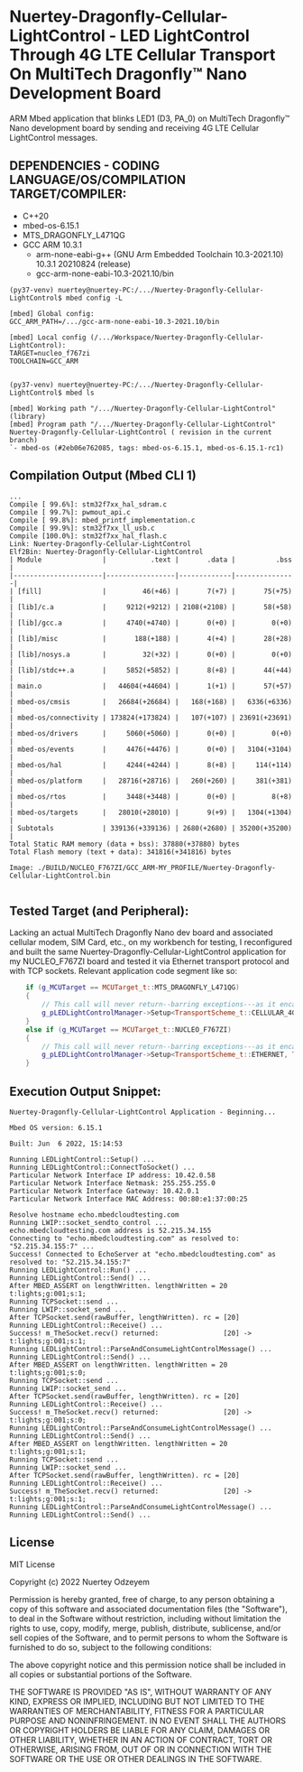 # Nuertey-Dragonfly-Cellular-LightControl - LED LightControl Through 4G LTE Cellular Transport On MultiTech Dragonfly™ Nano Development Board 

ARM Mbed application that blinks LED1 (D3, PA_0) on MultiTech Dragonfly™ Nano development board by sending and receiving 4G LTE Cellular LightControl messages.


## DEPENDENCIES - CODING LANGUAGE/OS/COMPILATION TARGET/COMPILER:
  - C++20
  - mbed-os-6.15.1
  - MTS_DRAGONFLY_L471QG
  - GCC ARM 10.3.1
    - arm-none-eabi-g++ (GNU Arm Embedded Toolchain 10.3-2021.10) 10.3.1 20210824 (release)
    - gcc-arm-none-eabi-10.3-2021.10/bin

```console 
(py37-venv) nuertey@nuertey-PC:/.../Nuertey-Dragonfly-Cellular-LightControl$ mbed config -L

[mbed] Global config:
GCC_ARM_PATH=/.../gcc-arm-none-eabi-10.3-2021.10/bin

[mbed] Local config (/.../Workspace/Nuertey-Dragonfly-Cellular-LightControl):
TARGET=nucleo_f767zi
TOOLCHAIN=GCC_ARM


(py37-venv) nuertey@nuertey-PC:/.../Nuertey-Dragonfly-Cellular-LightControl$ mbed ls

[mbed] Working path "/.../Nuertey-Dragonfly-Cellular-LightControl" (library)
[mbed] Program path "/.../Nuertey-Dragonfly-Cellular-LightControl"
Nuertey-Dragonfly-Cellular-LightControl ( revision in the current branch)
`- mbed-os (#2eb06e762085, tags: mbed-os-6.15.1, mbed-os-6.15.1-rc1)

```
 
## Compilation Output (Mbed CLI 1)

```console
...
Compile [ 99.6%]: stm32f7xx_hal_sdram.c
Compile [ 99.7%]: pwmout_api.c
Compile [ 99.8%]: mbed_printf_implementation.c
Compile [ 99.9%]: stm32f7xx_ll_usb.c
Compile [100.0%]: stm32f7xx_hal_flash.c
Link: Nuertey-Dragonfly-Cellular-LightControl
Elf2Bin: Nuertey-Dragonfly-Cellular-LightControl
| Module               |           .text |       .data |          .bss |
|----------------------|-----------------|-------------|---------------|
| [fill]               |         46(+46) |       7(+7) |       75(+75) |
| [lib]/c.a            |     9212(+9212) | 2108(+2108) |       58(+58) |
| [lib]/gcc.a          |     4740(+4740) |       0(+0) |         0(+0) |
| [lib]/misc           |       188(+188) |       4(+4) |       28(+28) |
| [lib]/nosys.a        |         32(+32) |       0(+0) |         0(+0) |
| [lib]/stdc++.a       |     5852(+5852) |       8(+8) |       44(+44) |
| main.o               |   44604(+44604) |       1(+1) |       57(+57) |
| mbed-os/cmsis        |   26684(+26684) |   168(+168) |   6336(+6336) |
| mbed-os/connectivity | 173824(+173824) |   107(+107) | 23691(+23691) |
| mbed-os/drivers      |     5060(+5060) |       0(+0) |         0(+0) |
| mbed-os/events       |     4476(+4476) |       0(+0) |   3104(+3104) |
| mbed-os/hal          |     4244(+4244) |       8(+8) |     114(+114) |
| mbed-os/platform     |   28716(+28716) |   260(+260) |     381(+381) |
| mbed-os/rtos         |     3448(+3448) |       0(+0) |         8(+8) |
| mbed-os/targets      |   28010(+28010) |       9(+9) |   1304(+1304) |
| Subtotals            | 339136(+339136) | 2680(+2680) | 35200(+35200) |
Total Static RAM memory (data + bss): 37880(+37880) bytes
Total Flash memory (text + data): 341816(+341816) bytes

Image: ./BUILD/NUCLEO_F767ZI/GCC_ARM-MY_PROFILE/Nuertey-Dragonfly-Cellular-LightControl.bin


```

## Tested Target (and Peripheral):

Lacking an actual MultiTech Dragonfly Nano dev board and associated cellular modem, SIM Card, etc., on my workbench for testing, I reconfigured and built the same Nuertey-Dragonfly-Cellular-LightControl application for my NUCLEO_F767ZI board and tested it via Ethernet transport protocol and with TCP sockets. Relevant application code segment like so:

```c++
    if (g_MCUTarget == MCUTarget_t::MTS_DRAGONFLY_L471QG)
    {
        // This call will never return--barring exceptions---as it encapsulates an infinite loop.
        g_pLEDLightControlManager->Setup<TransportScheme_t::CELLULAR_4G_LTE, TransportSocket_t::TCP>();
    }
    else if (g_MCUTarget == MCUTarget_t::NUCLEO_F767ZI)
    {
        // This call will never return--barring exceptions---as it encapsulates an infinite loop.
        g_pLEDLightControlManager->Setup<TransportScheme_t::ETHERNET, TransportSocket_t::TCP>();
    }
```

## Execution Output Snippet:

```
Nuertey-Dragonfly-Cellular-LightControl Application - Beginning... 

Mbed OS version: 6.15.1

Built: Jun  6 2022, 15:14:53

Running LEDLightControl::Setup() ... 
Running LEDLightControl::ConnectToSocket() ... 
Particular Network Interface IP address: 10.42.0.58
Particular Network Interface Netmask: 255.255.255.0
Particular Network Interface Gateway: 10.42.0.1
Particular Network Interface MAC Address: 00:80:e1:37:00:25

Resolve hostname echo.mbedcloudtesting.com
Running LWIP::socket_sendto_control ... 
echo.mbedcloudtesting.com address is 52.215.34.155
Connecting to "echo.mbedcloudtesting.com" as resolved to: "52.215.34.155:7" ...
Success! Connected to EchoServer at "echo.mbedcloudtesting.com" as resolved to: "52.215.34.155:7"
Running LEDLightControl::Run() ... 
Running LEDLightControl::Send() ... 
After MBED_ASSERT on lengthWritten. lengthWritten = 20
t:lights;g:001;s:1;
Running TCPSocket::send ... 
Running LWIP::socket_send ... 
After TCPSocket.send(rawBuffer, lengthWritten). rc = [20] 
Running LEDLightControl::Receive() ... 
Success! m_TheSocket.recv() returned:                [20] -> t:lights;g:001;s:1;
Running LEDLightControl::ParseAndConsumeLightControlMessage() ... 
Running LEDLightControl::Send() ... 
After MBED_ASSERT on lengthWritten. lengthWritten = 20
t:lights;g:001;s:0;
Running TCPSocket::send ... 
Running LWIP::socket_send ... 
After TCPSocket.send(rawBuffer, lengthWritten). rc = [20] 
Running LEDLightControl::Receive() ... 
Success! m_TheSocket.recv() returned:                [20] -> t:lights;g:001;s:0;
Running LEDLightControl::ParseAndConsumeLightControlMessage() ... 
Running LEDLightControl::Send() ... 
After MBED_ASSERT on lengthWritten. lengthWritten = 20
t:lights;g:001;s:1;
Running TCPSocket::send ... 
Running LWIP::socket_send ... 
After TCPSocket.send(rawBuffer, lengthWritten). rc = [20] 
Running LEDLightControl::Receive() ... 
Success! m_TheSocket.recv() returned:                [20] -> t:lights;g:001;s:1;
Running LEDLightControl::ParseAndConsumeLightControlMessage() ... 
Running LEDLightControl::Send() ... 
```

## License
MIT License

Copyright (c) 2022 Nuertey Odzeyem

Permission is hereby granted, free of charge, to any person obtaining a copy
of this software and associated documentation files (the "Software"), to deal
in the Software without restriction, including without limitation the rights
to use, copy, modify, merge, publish, distribute, sublicense, and/or sell
copies of the Software, and to permit persons to whom the Software is
furnished to do so, subject to the following conditions:

The above copyright notice and this permission notice shall be included in all
copies or substantial portions of the Software.

THE SOFTWARE IS PROVIDED "AS IS", WITHOUT WARRANTY OF ANY KIND, EXPRESS OR
IMPLIED, INCLUDING BUT NOT LIMITED TO THE WARRANTIES OF MERCHANTABILITY,
FITNESS FOR A PARTICULAR PURPOSE AND NONINFRINGEMENT. IN NO EVENT SHALL THE
AUTHORS OR COPYRIGHT HOLDERS BE LIABLE FOR ANY CLAIM, DAMAGES OR OTHER
LIABILITY, WHETHER IN AN ACTION OF CONTRACT, TORT OR OTHERWISE, ARISING FROM,
OUT OF OR IN CONNECTION WITH THE SOFTWARE OR THE USE OR OTHER DEALINGS IN THE
SOFTWARE.
